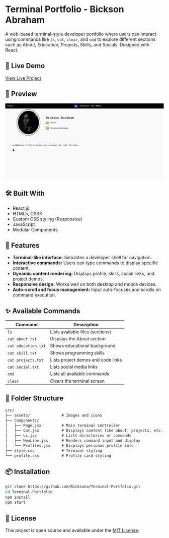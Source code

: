 

# Terminal Portfolio - Bickson Abraham

A web-based terminal-style developer portfolio where users can interact using commands like `ls`, `cat`, `clear`, and `cmd` to explore different sections such as About, Education, Projects, Skills, and Socials. Designed with React.

## 🚀 Live Demo

[View Live Project](https://your-live-link.com)

## 📸 Preview

![Preview Screenshot](./src/assets/Screenshot.png)

## 🛠️ Built With

- React.js
- HTML5, CSS3
- Custom CSS styling (Responsive)
- JavaScript
- Modular Components

## 🧠 Features

- **Terminal-like interface:** Simulates a developer shell for navigation.
- **Interactive commands:** Users can type commands to display specific content.
- **Dynamic content rendering:** Displays profile, skills, social links, and project demos.
- **Responsive design:** Works well on both desktop and mobile devices.
- **Auto-scroll and focus management:** Input auto-focuses and scrolls on command execution.

## ✨ Available Commands

| Command            | Description                           |
|--------------------|---------------------------------------|
| `ls`               | Lists available files (sections)      |
| `cat about.txt`    | Displays the About section            |
| `cat education.txt`| Shows educational background          |
| `cat skill.txt`    | Shows programming skills              |
| `cat projects.txt` | Lists project demos and code links    |
| `cat social.txt`   | Lists social media links              |
| `cmd`              | Lists all available commands          |
| `clear`            | Clears the terminal screen            |

## 📂 Folder Structure

```
src/
├── assets/              # Images and icons
├── Components/
│   ├── Page.jsx         # Main terminal controller
│   ├── Cat.jsx          # Displays content like about, projects, etc.
│   ├── Ls.jsx           # Lists directories or commands
│   ├── NewLine.jsx      # Renders command input and display
│   └── Profiles.jsx     # Displays personal profile info
├── style.css            # Terminal styling
└── profile.css          # Profile card styling
```


## 📦 Installation

```bash
git clone https://github.com/Bicksona/Terminal-Portfolio.git
cd Terminal-Portfolio
npm install
npm start
```

## 📄 License

This project is open source and available under the [MIT License](LICENSE).

